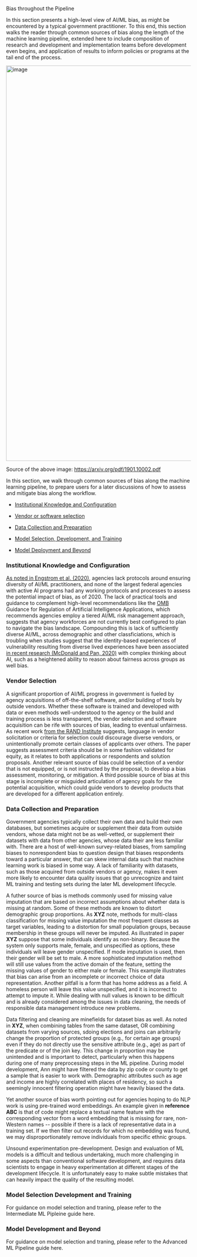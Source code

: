 Bias throughout the Pipeline

In this section presents a high-level view of AI/ML bias, as might be encountered by a typical government practitioner. To this end, this section walks the reader through common sources of bias along the length of the machine learning pipeline, extended here to include composition of research and development and implementation teams before development even begins, and application of results to inform policies or programs at the tail end of the process. 

<img width="1076" alt="image" src="https://user-images.githubusercontent.com/80533280/113875846-29a42580-9785-11eb-86d0-d02bd2be2f70.png">



Source of the above image: https://arxiv.org/pdf/1901.10002.pdf 


In this section, we walk through common sources of bias along the machine learning pipeline, to prepare users for a later discussions of how to assess and mitigate bias along the workflow. 

- [Institutional Knowledge and Configuration](#institutional-knowledge-and-configuration) 

-  [Vendor or software selection](#vendor-selection)

- [Data Collection and Preparation](#data-collection-and-preparation)

- [Model Selection, Development, and Training](#model-selection-development-and-training)

- [Model Deployment and Beyond](#model-development-and-beyond)



### Institutional Knowledge and Configuration 

[As noted in Engstrom et al. (2020)](https://law.stanford.edu/wp-content/uploads/2020/02/ACUS-AI-Report.pdf), agencies lack protocols around ensuring diversity of AI/ML practitioners, and none of the largest federal agencies with active AI programs had any working protocols and processes to assess the potential impact of bias, as of 2020. The lack of practical tools and guidance to complement high-level recommendations like the [OMB](https://www.omb.gov) Guidance for Regulation of Artificial Intelligence Applications, which recommends agencies employ a tiered AI/ML risk management approach, suggests that agency workforces are not currently best configured to plan to navigate the bias landscape. Compounding this is lack of sufficiently diverse AI/ML, across demographic and other classficiations, which is troubling when studies suggest that the identity-based experiences of vulnerability resulting from diverse lived experiences have been associated [in recent research (McDonald and Pan, 2020)](https://dl.acm.org/doi/abs/10.1145/3415218) with complex thinking about AI, such as a heightened ability to reason about fairness across groups as well bias. 

### Vendor Selection

A significant proportion of AI/ML progress in government is fueled by agency acquisitions of off-the-shelf software, and/or building of tools by outside vendors. Whether these software is trained and developed with data or even methods well-understood to the agency or the build and training process is less transparent, the vendor selection and software acquisition can be rife with sources of bias, leading to eventual unfairness. As recent work [from the RAND Institute](https://www.rand.org/content/dam/rand/pubs/perspectives/PEA800/PEA862-1/RAND_PEA862-1.pdf) suggests, language in vendor solicitation or criteria for selection could discourage diverse vendors, or unintentionally promote certain classes of applicants over others. The paper suggests assessment criteria should be in some fashion validated for equity, as it relates to both applications or respondents and solution proposals.  Another relevant source of bias could be selection of a vendor that is not equipped, or is not instructed by the proposal, to develop a bias assessment, monitoring, or mitigation. A third possible source of bias at this stage is incomplete or misguided articulation of agency goals for the potential acquisition, which could guide vendors to develop products that are developed for a different application entirely.

### Data Collection and Preparation

Government agencies typically collect their own data and build their own databases, but sometimes acquire or supplement their data from outside vendors, whose data 
might not be as well-vetted, or supplement their datasets with data from other agencies, whose data their are less familiar with.  There are a host of well-known survey-related biases, from sampling biases to nonrespondent bias to question design that biases respondents toward a particular answer, that can skew internal data such that machine learning work is biased in some way.  A lack of familiarity with datasets, such as those acquired from outside vendors or agency, makes it even more likely to encounter data quality issues that go unrecognize and taint ML training and testing sets during the later ML development lifecycle.  

A futher source of bias is methods commonly used for missing value imputation that are based on incorrect assumptions about whether data is missing at random. Some of these methods are known to distort demographic group proportions. As **XYZ** note, methods for multi-class classification for missing value imputation the most frequent classes as target variables, leading to a distortion for small population groups, because membership in these groups will never be imputed. As illustrated in paper **XYZ** suppose that some individuals identify as non-binary. Because the system only supports male, female, and unspecified as options, these individuals will leave gender unspecified. If mode imputation is used, then their gender will be set to male. A more sophisticated imputation method will still use values from the active domain of the feature, setting the missing values of gender to either male or female. This example illustrates that bias can arise from an incomplete or incorrect choice of data representation.  Another pitfall is a form that has home address as a field. A homeless person will leave this value unspecified, and it is incorrect to attempt to impute it. While dealing with null values is known to be difficult and is already considered among the issues in data cleaning, the needs of responsible data management introduce new problems. 

Data filtering and cleaning are minefields for dataset bias as well. As noted in **XYZ**,  when combining tables from the same dataset, OR combining datasets from varying sources, sdoing elections and joins can arbitrarily change the proportion of protected groups (e.g., for certain age groups) even if they do not directly use the sensitive attribute (e.g., age) as part of the predicate or of the join key. This change in proportion may be unintended and is important to detect, particularly when this happens during one of many preprocessing steps in the ML pipeline. During model development, Ann might have filtered the data by zip code or county to get a sample that is easier to work with. Demographic attributes such as age and income are highly correlated with places of residency, so such a seemingly innocent filtering operation might have heavily biased the data.

Yet another source of bias worth pointing out for agencies hoping to do NLP work is using pre-trained word embeddings. An example given in  **reference ABC** is that of code might replace a textual name feature with the corresponding vector from a word embedding that is missing for rare, non-Western names -- possible if there is a lack of representative data in a training set. If we then filter out records for which no embedding was found, we may disproportionately remove individuals from specific ethnic groups.

Unsound experimentation pre-development. Design and evaluation of ML models is a difficult and tedious undertaking, much more challenging in some aspects than conventional software development, and requires data scientists to engage in heavy experimentation at different stages of the development lifecycle.  It is unfortunately easy to make subtle mistakes that can heavily impact the quality of the resulting model.


### Model Selection Development and Training

For guidance on model selection and traning, please refer to the Intermediate ML Pipleine guide here. 

### Model Development and Beyond


For guidance on model selection and traning, please refer to the Advanced ML Pipeline guide here. 




